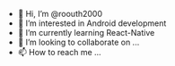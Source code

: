 - 👋 Hi, I’m @roouth2000
- 👀 I’m interested in Android development
- 🌱 I’m currently learning React-Native
- 💞️ I’m looking to collaborate on ...
- 📫 How to reach me ...

<!---
roouth2000/roouth2000 is a ✨ special ✨ repository because its `README.md` (this file) appears on your GitHub profile.
You can click the Preview link to take a look at your changes.
--->
